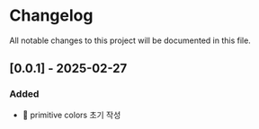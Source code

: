 # Changelog

All notable changes to this project will be documented in this file.

## [0.0.1] - 2025-02-27

### Added

- 🚀 primitive colors 초기 작성
